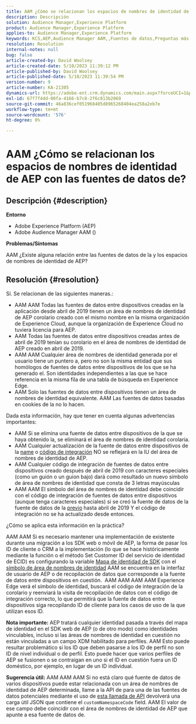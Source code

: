 ```yaml
---
title: AAM ¿Cómo se relacionan los espacios de nombres de identidad de AEP con las fuentes de datos de?
description: Descripción
solution: Audience Manager,Experience Platform
product: Audience Manager,Experience Platform
applies-to: Audience Manager,Experience Platform
keywords: KCS,AEP,Audience Manager AAM,,Fuentes de datos,Preguntas más frecuentes
resolution: Resolution
internal-notes: null
bug: false
article-created-by: David Woolsey
article-created-date: 5/10/2023 11:39:12 PM
article-published-by: David Woolsey
article-published-date: 5/10/2023 11:39:54 PM
version-number: 9
article-number: KA-21305
dynamics-url: https://adobe-ent.crm.dynamics.com/main.aspx?forceUCI=1&pagetype=entityrecord&etn=knowledgearticle&id=8306bedd-8bef-ed11-8849-6045bd006b3d
exl-id: 67f7f4dd-00fa-4166-b7c8-2f6c813b2069
source-git-commit: 46a836cef051968405d8965268404ea258a2eb7e
workflow-type: tm+mt
source-wordcount: '576'
ht-degree: 0%

---
```


# AAM ¿Cómo se relacionan los espacios de nombres de identidad de AEP con las fuentes de datos de?

## Descripción {#description}


<b>Entorno</b>

- Adobe Experience Platform (AEP)
- Adobe Audience Manager AAM ()


<b>Problemas/Síntomas</b>

AAM ¿Existe alguna relación entre las fuentes de datos de la y los espacios de nombres de identidad de AEP?


## Resolución {#resolution}


Sí. Se relacionan de las siguientes maneras.:

- AAM AAM Todas las fuentes de datos entre dispositivos creadas en la aplicación desde abril de 2019 tienen un área de nombres de identidad de AEP corolario creado con el mismo nombre en la misma organización de Experience Cloud, aunque la organización de Experience Cloud no tuviera licencia para AEP.
- AAM Todas las fuentes de datos entre dispositivos creadas antes de abril de 2019 tenían su corolario en el área de nombres de identidad de AEP creado en abril de 2019.
- AAM AAM Cualquier área de nombres de identidad generada por el usuario tiene un puntero a, pero no son la misma entidad que sus homólogos de fuentes de datos entre dispositivos de los que se ha generado el. Son identidades independientes a las que se hace referencia en la misma fila de una tabla de búsqueda en Experience Edge.
- AAM Solo las fuentes de datos entre dispositivos tienen un área de nombres de identidad equivalente. AAM Las fuentes de datos basadas en cookies de la no lo hacen.


Dada esta información, hay que tener en cuenta algunas advertencias importantes:

- AAM Si se elimina una fuente de datos entre dispositivos de la que se haya obtenido la, se eliminará el área de nombres de identidad corolaria.
- AAM Cualquier actualización de la fuente de datos entre dispositivos de la <u>name</u> o <u>código de integración</u> NO se reflejará en la IU del área de nombres de identidad de AEP.
- AAM Cualquier código de integración de fuentes de datos entre dispositivos creado después de abril de 2019 con caracteres especiales (como un guión o un guion bajo) dará como resultado un nuevo símbolo de área de nombres de identidad que consta de 3 letras mayúsculas
- AAM AAM El símbolo del área de nombres de identidad debe coincidir con el código de integración de fuentes de datos entre dispositivos (aunque tenga caracteres especiales) si se creó la fuente de datos de la fuente de datos de la <u>previo</u> hasta abril de 2019 Y el código de integración no se ha actualizado desde entonces.


¿Cómo se aplica esta información en la práctica?

AAM AAM Si es necesario mantener una implementación de existente durante una migración a los SDK web o móvil de AEP, la forma de pasar los ID de cliente o CRM a la implementación (lo que se hace históricamente mediante la función o el método Set Customer ID del servicio de identidad de ECID) es configurando la variable [Mapa de identidad de SDK](https://experienceleague.adobe.com/docs/experience-platform/edge/identity/overview.html?lang=en) con el <u>símbolo de área de nombres de identidad</u> AAM se encuentra en la interfaz de usuario de AEP o de recopilación de datos que corresponde a la fuente de datos entre dispositivos en cuestión.  AAM AAM AAM AAM Experience Edge verá el símbolo de identidad, buscará el código de integración de la corolario y reenviará la visita de recopilación de datos con el código de integración correcto, lo que permitirá que la fuente de datos entre dispositivos siga recopilando ID de cliente para los casos de uso de la que utilizan esos ID.

<b>Nota importante:</b> AEP tratará cualquier identidad pasada a través del mapa de identidad en el SDK web de AEP (o de otro modo) como identidades vinculables, incluso si las áreas de nombres de identidad en cuestión no están vinculadas a un campo XDM habilitado para perfiles. AAM Esto puede resultar problemático si los ID que deben pasarse a los ID de perfil no son ID de nivel individual o de perfil. Esto puede hacer que varios perfiles de AEP se fusionen o se contraigan en uno si el ID en cuestión fuera un ID doméstico, por ejemplo, en lugar de un ID individual.

<b>Sugerencia útil:</b> AAM AAM AAM Si no está claro qué fuente de datos de varios dispositivos puede estar relacionada con un área de nombres de identidad de AEP determinada, llame a la API de para una de las fuentes de datos potenciales mediante el uso de [esta llamada de API](https://bank.demdex.com/portal/api/v1/openapi.yaml) devolverá una carga útil JSON que contiene el `customNamespaceCode` field. AAM El valor de ese campo debe coincidir con el área de nombres de identidad de AEP que apunte a esa fuente de datos de.

